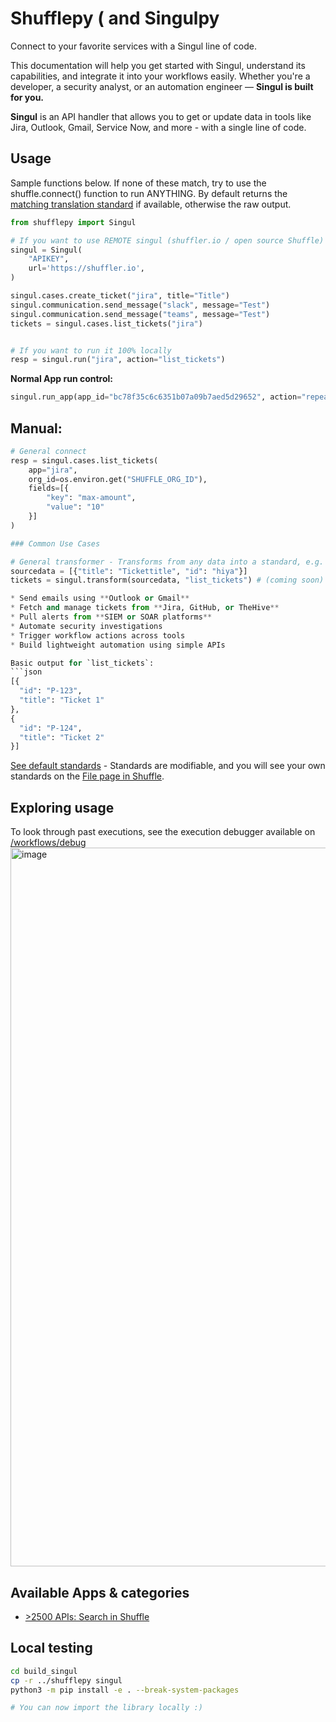 # Shufflepy ( and Singulpy
Connect to your favorite services with a Singul line of code. 

This documentation will help you get started with Singul, understand its capabilities, and integrate it into your workflows easily. Whether you're a developer, a security analyst, or an automation engineer — **Singul is built for you.**

**Singul** is an API handler that allows you to get or update data in tools like Jira, Outlook, Gmail, Service Now, and more - with a single line of code.

## Usage
Sample functions below. If none of these match, try to use the shuffle.connect() function to run ANYTHING. By default returns the [matching translation standard](https://github.com/Shuffle/standards/tree/main/translation_standards) if available, otherwise the raw output.
```python
from shufflepy import Singul 

# If you want to use REMOTE singul (shuffler.io / open source Shuffle)
singul = Singul(
	"APIKEY",
	url='https://shuffler.io',
)

singul.cases.create_ticket("jira", title="Title")
singul.communication.send_message("slack", message="Test")
singul.communication.send_message("teams", message="Test")
tickets = singul.cases.list_tickets("jira")


# If you want to run it 100% locally
resp = singul.run("jira", action="list_tickets")
```

**Normal App run control:**
```python
singul.run_app(app_id="bc78f35c6c6351b07a09b7aed5d29652", action="repeat_back_to_me", params={"call": "The value to repeat"})
```

## Manual:
```python
# General connect
resp = singul.cases.list_tickets(
	app="jira",
	org_id=os.environ.get("SHUFFLE_ORG_ID"),
	fields=[{
		"key": "max-amount",
		"value": "10"
	}]
)

### Common Use Cases

# General transformer - Transforms from any data into a standard, e.g. "list_tickets"
sourcedata = [{"title": "Tickettitle", "id": "hiya"}]
tickets = singul.transform(sourcedata, "list_tickets") # (coming soon)

* Send emails using **Outlook or Gmail**
* Fetch and manage tickets from **Jira, GitHub, or TheHive**
* Pull alerts from **SIEM or SOAR platforms**
* Automate security investigations
* Trigger workflow actions across tools
* Build lightweight automation using simple APIs

Basic output for `list_tickets`: 
```json
[{
  "id": "P-123",
  "title": "Ticket 1"
},
{
  "id": "P-124",
  "title": "Ticket 2"
}]
```

[See default standards](https://github.com/Shuffle/standards/blob/main/translation_standards) - Standards are modifiable, and you will see your own standards on the [File page in Shuffle](https://shuffler.io/admin?tab=files).

## Exploring usage
To look through past executions, see the execution debugger available on [/workflows/debug](https://shuffler.io/workflows/debug)
<img width="1150" alt="image" src="https://github.com/user-attachments/assets/c0b3d28f-897e-47d1-9f79-d195e5682824">


## Available Apps & categories
- [>2500 APIs: Search in Shuffle](https://shuffler.io/search?tab=apps)

## Local testing
```bash
cd build_singul
cp -r ../shufflepy singul
python3 -m pip install -e . --break-system-packages

# You can now import the library locally :)
```

